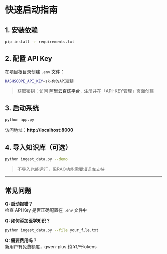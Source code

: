 # 快速启动指南

## 1. 安装依赖

```bash
pip install -r requirements.txt
```

## 2. 配置 API Key

在项目根目录创建 `.env` 文件：

```bash
DASHSCOPE_API_KEY=sk-你的API密钥
```

> 获取密钥：访问 [阿里云百炼平台](https://bailian.console.aliyun.com/)，注册并在「API-KEY管理」页面创建

## 3. 启动系统

```bash
python app.py
```

访问地址：**http://localhost:8000**

## 4. 导入知识库（可选）

```bash
python ingest_data.py --demo
```

> 不导入也能运行，但RAG功能需要知识库支持

---

## 常见问题

**Q: 启动报错？**  
检查 API Key 是否正确配置在 `.env` 文件中

**Q: 如何添加医学知识？**  
```bash
python ingest_data.py --file your_file.txt
```

**Q: 需要费用吗？**  
新用户有免费额度，qwen-plus 约 ¥1/千tokens
